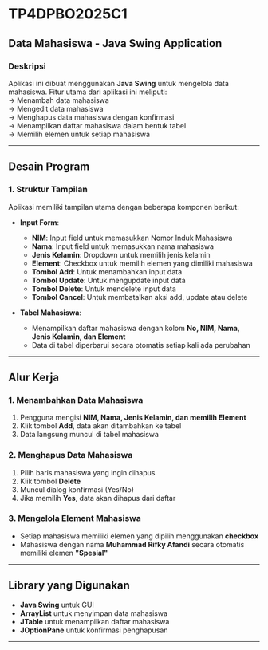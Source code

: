 # TP4DPBO2025C1

## **Data Mahasiswa - Java Swing Application**

### **Deskripsi**
Aplikasi ini dibuat menggunakan **Java Swing** untuk mengelola data mahasiswa. Fitur utama dari aplikasi ini meliputi:  
-> Menambah data mahasiswa  
-> Mengedit data mahasiswa  
-> Menghapus data mahasiswa dengan konfirmasi  
-> Menampilkan daftar mahasiswa dalam bentuk tabel  
-> Memilih elemen untuk setiap mahasiswa  

---

## **Desain Program**
### **1. Struktur Tampilan**
Aplikasi memiliki tampilan utama dengan beberapa komponen berikut:  
- **Input Form**:  
  - **NIM**: Input field untuk memasukkan Nomor Induk Mahasiswa  
  - **Nama**: Input field untuk memasukkan nama mahasiswa  
  - **Jenis Kelamin**: Dropdown untuk memilih jenis kelamin  
  - **Element**: Checkbox untuk memilih elemen yang dimiliki mahasiswa  
  - **Tombol Add**: Untuk menambahkan input data  
  - **Tombol Update**: Untuk mengupdate input data  
  - **Tombol Delete**: Untuk mendelete input data  
  - **Tombol Cancel**: Untuk membatalkan aksi add, update atau delete  

- **Tabel Mahasiswa**:  
  - Menampilkan daftar mahasiswa dengan kolom **No, NIM, Nama, Jenis Kelamin, dan Element**  
  - Data di tabel diperbarui secara otomatis setiap kali ada perubahan  

---

## **Alur Kerja**
### **1. Menambahkan Data Mahasiswa**
1. Pengguna mengisi **NIM, Nama, Jenis Kelamin, dan memilih Element**  
2. Klik tombol **Add**, data akan ditambahkan ke tabel  
3. Data langsung muncul di tabel mahasiswa  

### **2. Menghapus Data Mahasiswa**
1. Pilih baris mahasiswa yang ingin dihapus  
2. Klik tombol **Delete**  
3. Muncul dialog konfirmasi (Yes/No)  
4. Jika memilih **Yes**, data akan dihapus dari daftar  

### **3. Mengelola Element Mahasiswa**
- Setiap mahasiswa memiliki elemen yang dipilih menggunakan **checkbox**  
- Mahasiswa dengan nama **Muhammad Rifky Afandi** secara otomatis memiliki elemen **"Spesial"**  

---

## **Library yang Digunakan**
- **Java Swing** untuk GUI  
- **ArrayList** untuk menyimpan data mahasiswa  
- **JTable** untuk menampilkan daftar mahasiswa  
- **JOptionPane** untuk konfirmasi penghapusan  

---
